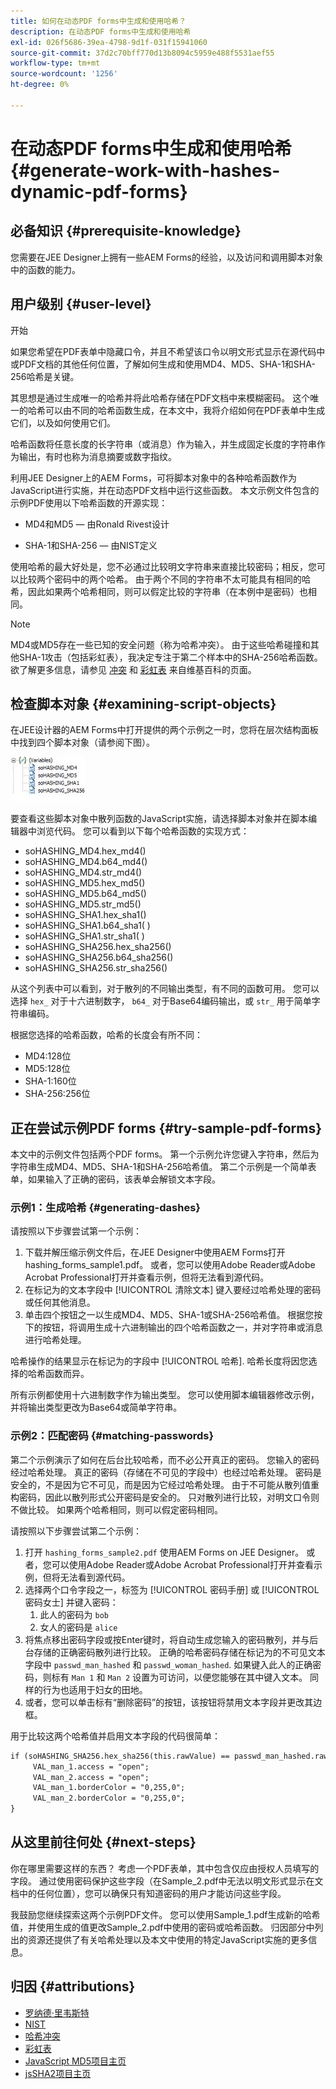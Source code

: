 ```yaml
---
title: 如何在动态PDF forms中生成和使用哈希？
description: 在动态PDF forms中生成和使用哈希
exl-id: 026f5686-39ea-4798-9d1f-031f15941060
source-git-commit: 37d2c70bff770d13b8094c5959e488f5531aef55
workflow-type: tm+mt
source-wordcount: '1256'
ht-degree: 0%

---
```


# 在动态PDF forms中生成和使用哈希 {#generate-work-with-hashes-dynamic-pdf-forms}


## 必备知识 {#prerequisite-knowledge}

您需要在JEE Designer上拥有一些AEM Forms的经验，以及访问和调用脚本对象中的函数的能力。

## 用户级别 {#user-level}

开始

如果您希望在PDF表单中隐藏口令，并且不希望该口令以明文形式显示在源代码中或PDF文档的其他任何位置，了解如何生成和使用MD4、MD5、SHA-1和SHA-256哈希是关键。

其思想是通过生成唯一的哈希并将此哈希存储在PDF文档中来模糊密码。 这个唯一的哈希可以由不同的哈希函数生成，在本文中，我将介绍如何在PDF表单中生成它们，以及如何使用它们。

哈希函数将任意长度的长字符串（或消息）作为输入，并生成固定长度的字符串作为输出，有时也称为消息摘要或数字指纹。

利用JEE Designer上的AEM Forms，可将脚本对象中的各种哈希函数作为JavaScript进行实施，并在动态PDF文档中运行这些函数。 本文示例文件包含的示例PDF使用以下哈希函数的开源实现：

* MD4和MD5 — 由Ronald Rivest设计

* SHA-1和SHA-256 — 由NIST定义

使用哈希的最大好处是，您不必通过比较明文字符串来直接比较密码；相反，您可以比较两个密码中的两个哈希。 由于两个不同的字符串不太可能具有相同的哈希，因此如果两个哈希相同，则可以假定比较的字符串（在本例中是密码）也相同。

>[!NOTE]
>
>MD4或MD5存在一些已知的安全问题（称为哈希冲突）。 由于这些哈希碰撞和其他SHA-1攻击（包括彩虹表），我决定专注于第二个样本中的SHA-256哈希函数。  欲了解更多信息，请参见 [冲突](https://en.wikipedia.org/wiki/Hash_collision) 和 [彩虹表](https://en.wikipedia.org/wiki/Rainbow_table) 来自维基百科的页面。

## 检查脚本对象 {#examining-script-objects}

在JEE设计器的AEM Forms中打开提供的两个示例之一时，您将在层次结构面板中找到四个脚本对象（请参阅下图）。

![变量](assets/variables.jpg)

要查看这些脚本对象中散列函数的JavaScript实施，请选择脚本对象并在脚本编辑器中浏览代码。  您可以看到以下每个哈希函数的实现方式：

* soHASHING_MD4.hex_md4()
* soHASHING_MD4.b64_md4()
* soHASHING_MD4.str_md4()
* soHASHING_MD5.hex_md5()
* soHASHING_MD5.b64_md5()
* soHASHING_MD5.str_md5()
* soHASHING_SHA1.hex_sha1()
* soHASHING_SHA1.b64_sha1( )
* soHASHING_SHA1.str_sha1( )
* soHASHING_SHA256.hex_sha256()
* soHASHING_SHA256.b64_sha256()
* soHASHING_SHA256.str_sha256()

从这个列表中可以看到，对于散列的不同输出类型，有不同的函数可用。 您可以选择 `hex_` 对于十六进制数字， `b64_` 对于Base64编码输出，或 `str_` 用于简单字符串编码。

根据您选择的哈希函数，哈希的长度会有所不同：

* MD4:128位
* MD5:128位
* SHA-1:160位
* SHA-256:256位

## 正在尝试示例PDF forms {#try-sample-pdf-forms}

本文中的示例文件包括两个PDF forms。 第一个示例允许您键入字符串，然后为字符串生成MD4、MD5、SHA-1和SHA-256哈希值。  第二个示例是一个简单表单，如果输入了正确的密码，该表单会解锁文本字段。

### 示例1：生成哈希 {#generating-dashes}

请按照以下步骤尝试第一个示例：

1. 下载并解压缩示例文件后，在JEE Designer中使用AEM Forms打开hashing_forms_sample1.pdf。 或者，您可以使用Adobe Reader或Adobe Acrobat Professional打开并查看示例，但将无法看到源代码。
1. 在标记为的文本字段中 [!UICONTROL 清除文本] 键入要经过哈希处理的密码或任何其他消息。
1. 单击四个按钮之一以生成MD4、MD5、SHA-1或SHA-256哈希值。 根据您按下的按钮，将调用生成十六进制输出的四个哈希函数之一，并对字符串或消息进行哈希处理。

哈希操作的结果显示在标记为的字段中 [!UICONTROL 哈希]. 哈希长度将因您选择的哈希函数而异。

所有示例都使用十六进制数字作为输出类型。 您可以使用脚本编辑器修改示例，并将输出类型更改为Base64或简单字符串。

### 示例2：匹配密码 {#matching-passwords}

第二个示例演示了如何在后台比较哈希，而不必公开真正的密码。 您输入的密码经过哈希处理。 真正的密码（存储在不可见的字段中）也经过哈希处理。 密码是安全的，不是因为它不可见，而是因为它经过哈希处理。 由于不可能从散列值重构密码，因此以散列形式公开密码是安全的。 只对散列进行比较，对明文口令则不做比较。 如果两个哈希相同，则可以假定密码相同。

请按照以下步骤尝试第二个示例：

1. 打开 `hashing_forms_sample2.pdf` 使用AEM Forms on JEE Designer。 或者，您可以使用Adobe Reader或Adobe Acrobat Professional打开并查看示例，但将无法看到源代码。
1. 选择两个口令字段之一，标签为 [!UICONTROL 密码手册] 或 [!UICONTROL 密码女士] 并键入密码：
   1. 此人的密码为 `bob`
   1. 女人的密码是 `alice`
1. 将焦点移出密码字段或按Enter键时，将自动生成您输入的密码散列，并与后台存储的正确密码散列进行比较。 正确的哈希密码存储在标记为的不可见文本字段中 `passwd_man_hashed` 和 `passwd_woman_hashed`. 如果键入此人的正确密码，则标有 `Man 1` 和 `Man 2` 设置为可访问，以便您能够在其中键入文本。 同样的行为也适用于妇女的田地。
1. 或者，您可以单击标有“删除密码”的按钮，该按钮将禁用文本字段并更改其边框。

用于比较这两个哈希值并启用文本字段的代码很简单：

```xml
if (soHASHING_SHA256.hex_sha256(this.rawValue) == passwd_man_hashed.rawValue){
     VAL_man_1.access = "open";
     VAL_man_2.access = "open";
     VAL_man_1.borderColor = "0,255,0";
     VAL_man_2.borderColor = "0,255,0";
}
```

## 从这里前往何处 {#next-steps}

你在哪里需要这样的东西？ 考虑一个PDF表单，其中包含仅应由授权人员填写的字段。 通过使用密码保护这些字段（在Sample_2.pdf中无法以明文形式显示在文档中的任何位置），您可以确保只有知道密码的用户才能访问这些字段。

我鼓励您继续探索这两个示例PDF文件。  您可以使用Sample_1.pdf生成新的哈希值，并使用生成的值更改Sample_2.pdf中使用的密码或哈希函数。  归因部分中列出的资源还提供了有关哈希处理以及本文中使用的特定JavaScript实施的更多信息。

## 归因 {#attributions}

* [罗纳德·里韦斯特](https://en.wikipedia.org/wiki/Ron_Rivest)
* [NIST](https://csrc.nist.gov/projects/cryptographic-standards-and-guidelines)
* [哈希冲突](https://en.wikipedia.org/wiki/Hash_collision)
* [彩虹表](https://en.wikipedia.org/wiki/Rainbow_table)
* [JavaScript MD5项目主页](https://pajhome.org.uk/crypt/md5/)
* [jsSHA2项目主页](https://anmar.eu.org/projects/jssha2/)
